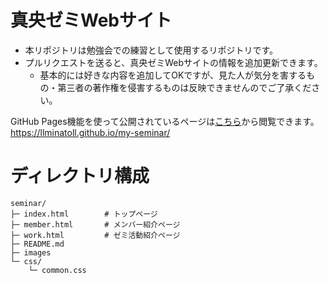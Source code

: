 # 真央ゼミWebサイト
- 本リポジトリは勉強会での練習として使用するリポジトリです。
- プルリクエストを送ると、真央ゼミWebサイトの情報を追加更新できます。
   - 基本的には好きな内容を追加してOKですが、見た人が気分を害するもの・第三者の著作権を侵害するものは反映できませんのでご了承ください。

GitHub Pages機能を使って公開されているページは[こちら](https://llminatoll.github.io/my-seminar/)から閲覧できます。 https://llminatoll.github.io/my-seminar/


# ディレクトリ構成
```
seminar/
├─ index.html        # トップページ
├─ member.html       # メンバー紹介ページ
├─ work.html         # ゼミ活動紹介ページ
├─ README.md
├─ images
└─ css/
    └─ common.css
```
